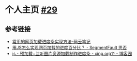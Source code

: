 # 个人主页 [#29](https://github.com/vhxubo/blog/issues/29)

## 参考链接

- [常用的网页加载进度条实现方法-码云笔记](https://www.mybj123.com/1903.html)
- [用JS怎么实现网页加载的进度百分比？ - SegmentFault 思否](https://segmentfault.com/q/1010000003856035)
- [js - 预加载+监听图片资源加载制作进度条 - xing.org1^ - 博客园](https://www.cnblogs.com/padding1015/p/9639966.html)